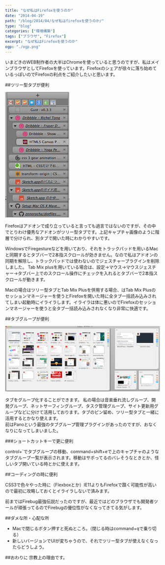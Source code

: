 ```yaml
---
title: "なぜ私はFirefoxを使うのか"
date: "2014-04-19"
path: "/blog/2014/04/なぜ私はfirefoxを使うのか/"
type: "blog"
categories: ["環境構築"]
tags: ["ブラウザ", "Firefox"]
excerpt: "なぜ私はFirefoxを使うのか"
ogp: "./ogp.png"
---
```


いまどきのWEB制作者の大半はChromeを使っていると思うのですが、私はメインブラウザとしてFirefoxを使っています。Firefoxのシェアが徐々に落ち始めているっぽいのでFirefoxの利点をご紹介したいと思います。

##ツリー型タブが便利

![](f7bfde99696c18dccec4dc667a3f8604.png)

Firefoxはアドオンで成り立っていると言っても過言ではないのですが、その中でとりわけ優秀なアドオンがツリー型タブです。上記キャプチャ画像のように階層で分けられ、別タブで開いた時にわかりやすいです。

WindowsでFiregestureなどを用いており、それをトラックパッドを用いるMacと同期するとタブバーで2本指スクロールが効きません。なので私はアドオンの同期を解除し、トラックパッドでは使わないのでジェスチャープラグインを削除しました。
Tab Mix plusを用いている場合は、設定→マウス→マウスジェスチャー→タブバー上でのスクロール操作にチェックを入れるとタブバーで2本指スクロールが動きます。

Macの場合はツリー型タブとTab Mix Plusを併用する場合、はTab Mix Plusのセッションマネージャーを使うとFirefoxを開いた時に全タブ一括読み込みされてしまい起動時にイライラします。イライラは体に悪いのでFirefoxのセッションマネージャーを使うと全タブ一括読み込みされなくなり非常に快適です。

##タブグループが便利

![](fbc327fb964d5f8cafe02fe152e719e0.png)

タブをグループ化することができます。
私の場合は音楽垂れ流しグループ、開発グループ、ネットサーフィングループ、タスク管理グループ、サイト更新用グループなどに分けて活用しております。タブのピン留め、ツリー型タブと一緒に活用するとかなり使えます。  
前はPanoという最強のタブグループ管理プラグインがあったのですが、おなくなりになってしまいました。

###ショートカットキーで更に便利

control+`でタブグループの移動、command+shift+eで上のキャプチャのようなタブグループ一覧が表示されます。移動はサボってるのバレそうなときとか、怪しいタブ開いている時とかに使えます。

##コーディングの時に便利

CSS3で色々やった時に（Flexboxとか）IE11よりもFirefoxで躓く可能性が高いので最初に攻略しておくとイライラしないで済みます。

前まではFirebug最強伝説だったのですが、最近ではどのブラウザでも開発者ツールが頑張ってるのでFirebugの優位性がなくなってきてる気がします。

##ダメな所・心配な所

- Macで閉じるボタン押すと死ぬところ。（閉じる時はcommand+qで乗り切る）
- 新しいバージョンでUIが変ちゃうので、それでツリー型タブが使えなくなったらどうしよう。

##おわりに
宗教上の理由です。
